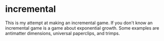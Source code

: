 # incremental
This is my attempt at making an incremental game. If you don't know an incremental game is a game about exponential growth. Some examples are antimatter dimensions, universal paperclips, and trimps.
